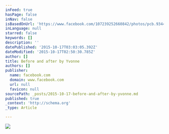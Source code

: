 ```yaml
---
inFeed: true
hasPage: false
inNav: false
isBasedOnUrl: 'https://www.facebook.com/107239252660842/photos/pcb.934481279936631/934481046603321/?type=3&theater'
inLanguage: null
starred: false
keywords: []
description: ''
datePublished: '2015-10-17T03:03:05.392Z'
dateModified: '2015-10-17T02:50:30.785Z'
author: []
title: Before and after by Yvonne
authors: []
publisher:
  name: facebook.com
  domain: www.facebook.com
  url: null
  favicon: null
sourcePath: _posts/2015-10-17-before-and-after-by-yvonne.md
published: true
_context: 'http://schema.org'
_type: Article

---
```

![](https://scontent-lax3-1.xx.fbcdn.net/hphotos-xfa1/v/t1.0-9/10314632_934481046603321_2709285583709266441_n.jpg?oh=4cd183cd051df345e8515c015ca7c3e4&oe=56C59851)